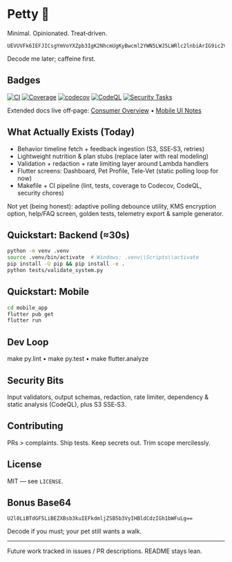 # Petty 🐾

Minimal. Opinionated. Treat‑driven.

```text
UEVUVFk6IEFJICsgYmVoYXZpb3IgK2NhcmUgKyBwcml2YWN5LWJ5LWRlc2lnbiArIG9ic2VydmFiaWxpdHk=
```
Decode me later; caffeine first.

## Badges

[![CI](https://github.com/kakashi3lite/Petty/actions/workflows/ci.yml/badge.svg)](https://github.com/kakashi3lite/Petty/actions/workflows/ci.yml)
[![Coverage](https://github.com/kakashi3lite/Petty/actions/workflows/coverage.yml/badge.svg)](https://github.com/kakashi3lite/Petty/actions/workflows/coverage.yml)
[![codecov](https://codecov.io/gh/kakashi3lite/Petty/branch/main/graph/badge.svg)](https://codecov.io/gh/kakashi3lite/Petty)
[![CodeQL](https://github.com/kakashi3lite/Petty/actions/workflows/codeql.yml/badge.svg)](https://github.com/kakashi3lite/Petty/actions/workflows/codeql.yml)
[![Security Tasks](https://github.com/kakashi3lite/Petty/actions/workflows/dev-tasks.yml/badge.svg)](https://github.com/kakashi3lite/Petty/actions/workflows/dev-tasks.yml)

Extended docs live off‑page: [Consumer Overview](docs/CONSUMER_OVERVIEW.md) • [Mobile UI Notes](docs/MOBILE_UI_ADAPTIVE_POLLING.md)

## What Actually Exists (Today)

* Behavior timeline fetch + feedback ingestion (S3, SSE‑S3, retries)
* Lightweight nutrition & plan stubs (replace later with real modeling)
* Validation + redaction + rate limiting layer around Lambda handlers
* Flutter screens: Dashboard, Pet Profile, Tele‑Vet (static polling loop for now)
* Makefile + CI pipeline (lint, tests, coverage to Codecov, CodeQL, security chores)

Not yet (being honest): adaptive polling debounce utility, KMS encryption option, help/FAQ screen, golden tests, telemetry export & sample generator.

## Quickstart: Backend (≈30s)

```bash
python -m venv .venv
source .venv/bin/activate  # Windows: .venv\\Scripts\\activate
pip install -U pip && pip install -e .
python tests/validate_system.py
```

## Quickstart: Mobile

```bash
cd mobile_app
flutter pub get
flutter run
```

## Dev Loop

make py.lint • make py.test • make flutter.analyze

## Security Bits

Input validators, output schemas, redaction, rate limiter, dependency & static analysis (CodeQL), plus S3 SSE‑S3.

## Contributing

PRs > complaints. Ship tests. Keep secrets out. Trim scope mercilessly.

## License

MIT — see `LICENSE`.

## Bonus Base64

```text
U2l0LiBTdGF5LiBEZXBsb3kuIEFkdmljZSB5b3VyIHBldCdzIGh1bWFuLg==
```
Decode if you must; your pet still wants a walk.

---
Future work tracked in issues / PR descriptions. README stays lean.


